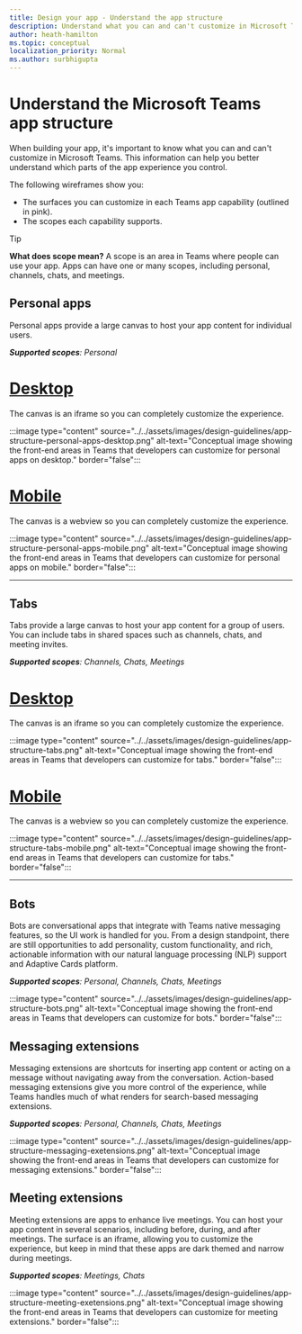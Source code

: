 ```yaml
---
title: Design your app - Understand the app structure
description: Understand what you can and can't customize in Microsoft Teams when designing your app.
author: heath-hamilton
ms.topic: conceptual
localization_priority: Normal
ms.author: surbhigupta
--- 
```

# Understand the Microsoft Teams app structure

When building your app, it's important to know what you can and can't customize in Microsoft Teams. This information can help you better understand which parts of the app experience you control.

The following wireframes show you:

* The surfaces you can customize in each Teams app capability (outlined in pink).
* The scopes each capability supports.

> [!TIP]
> **What does scope mean?** A scope is an area in Teams where people can use your app. Apps can have one or many scopes, including personal, channels, chats, and meetings.

## Personal apps

Personal apps provide a large canvas to host your app content for individual users.

***Supported scopes**: Personal*

# [Desktop](#tab/desktop)

The canvas is an iframe so you can completely customize the experience.

:::image type="content" source="../../assets/images/design-guidelines/app-structure-personal-apps-desktop.png" alt-text="Conceptual image showing the front-end areas in Teams that developers can customize for personal apps on desktop." border="false":::

# [Mobile](#tab/mobile)

The canvas is a webview so you can completely customize the experience.

:::image type="content" source="../../assets/images/design-guidelines/app-structure-personal-apps-mobile.png" alt-text="Conceptual image showing the front-end areas in Teams that developers can customize for personal apps on mobile." border="false":::

---

## Tabs

Tabs provide a large canvas to host your app content for a group of users. You can include tabs in shared spaces such as channels, chats, and meeting invites.

***Supported scopes**: Channels, Chats, Meetings*

# [Desktop](#tab/desktop)

The canvas is an iframe so you can completely customize the experience.

:::image type="content" source="../../assets/images/design-guidelines/app-structure-tabs.png" alt-text="Conceptual image showing the front-end areas in Teams that developers can customize for tabs." border="false":::

# [Mobile](#tab/mobile)

The canvas is a webview so you can completely customize the experience.

:::image type="content" source="../../assets/images/design-guidelines/app-structure-tabs-mobile.png" alt-text="Conceptual image showing the front-end areas in Teams that developers can customize for tabs." border="false":::

---

## Bots

Bots are conversational apps that integrate with Teams native messaging features, so the UI work is handled for you. From a design standpoint, there are still opportunities to add personality, custom functionality, and rich, actionable information with our natural language processing (NLP) support and Adaptive Cards platform.

***Supported scopes**: Personal, Channels, Chats, Meetings*

:::image type="content" source="../../assets/images/design-guidelines/app-structure-bots.png" alt-text="Conceptual image showing the front-end areas in Teams that developers can customize for bots." border="false":::

## Messaging extensions

Messaging extensions are shortcuts for inserting app content or acting on a message without navigating away from the conversation. Action-based messaging extensions give you more control of the experience, while Teams handles much of what renders for search-based messaging extensions.

***Supported scopes**: Personal, Channels, Chats, Meetings*

:::image type="content" source="../../assets/images/design-guidelines/app-structure-messaging-exetensions.png" alt-text="Conceptual image showing the front-end areas in Teams that developers can customize for messaging extensions." border="false":::

## Meeting extensions

Meeting extensions are apps to enhance live meetings. You can host your app content in several scenarios, including before, during, and after meetings. The surface is an iframe, allowing you to customize the experience, but keep in mind that these apps are dark themed and narrow during meetings.

***Supported scopes**: Meetings, Chats*

:::image type="content" source="../../assets/images/design-guidelines/app-structure-meeting-exetensions.png" alt-text="Conceptual image showing the front-end areas in Teams that developers can customize for meeting extensions." border="false":::
